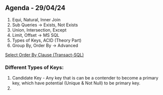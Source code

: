 ## Agenda - 29/04/24

1. Equi, Natural, Inner Join
2. Sub Queries -> Exists, Not Exists
3. Union, Intersection, Except
4. Limit, Offset -> MS SQL
5. Types of Keys, ACID (Theory Part)
6. Group By, Order By -> Advanced

[Select Order By Clause (Transact-SQL)](https://learn.microsoft.com/en-us/sql/t-sql/queries/select-order-by-clause-transact-sql?view=sql-server-ver16)

### Different Types of Keys:

1. Candidate Key - Any key that is can be a contender to become a primary key, which have potential (Unique & Not Null) to be primary key.
2. 
